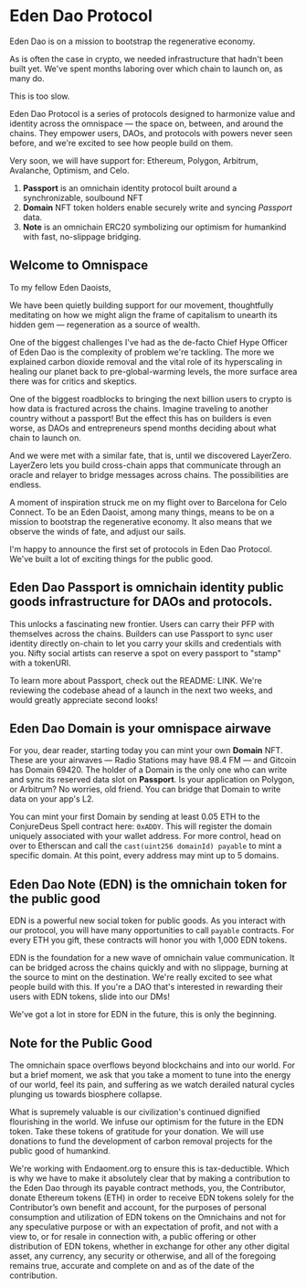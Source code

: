 # Eden Dao Protocol

Eden Dao is on a mission to bootstrap the regenerative economy.

As is often the case in crypto, we needed infrastructure that hadn't been built yet. We've spent months laboring over which chain to launch on, as many do.

This is too slow.

Eden Dao Protocol is a series of protocols designed to harmonize value and identity across the omnispace — the space on, between, and around the chains. They empower users, DAOs, and protocols with powers never seen before, and we're excited to see how people build on them.

Very soon, we will have support for: Ethereum, Polygon, Arbitrum, Avalanche, Optimism, and Celo.

1. **Passport** is an omnichain identity protocol built around a synchronizable, soulbound NFT
2. **Domain** NFT token holders enable securely write and syncing _Passport_ data.
3. **Note** is an omnichain ERC20 symbolizing our optimism for humankind with fast, no-slippage bridging.

## Welcome to Omnispace

To my fellow Eden Daoists,

We have been quietly building support for our movement, thoughtfully meditating on how we might align the frame of capitalism to unearth its hidden gem — regeneration as a source of wealth.

One of the biggest challenges I've had as the de-facto Chief Hype Officer of Eden Dao is the complexity of problem we're tackling. The more we explained carbon dioxide removal and the vital role of its hyperscaling in healing our planet back to pre-global-warming levels, the more surface area there was for critics and skeptics.

One of the biggest roadblocks to bringing the next billion users to crypto is how data is fractured across the chains. Imagine traveling to another country without a passport! But the effect this has on builders is even worse, as DAOs and entrepreneurs spend months deciding about what chain to launch on.

And we were met with a similar fate, that is, until we discovered LayerZero. LayerZero lets you build cross-chain apps that communicate through an oracle and relayer to bridge messages across chains. The possibilities are endless.

A moment of inspiration struck me on my flight over to Barcelona for Celo Connect. To be an Eden Daoist, among many things, means to be on a mission to bootstrap the regenerative economy. It also means that we observe the winds of fate, and adjust our sails.

I'm happy to announce the first set of protocols in Eden Dao Protocol. We've built a lot of exciting things for the public good.

## Eden Dao **Passport** is omnichain identity public goods infrastructure for DAOs and protocols.

This unlocks a fascinating new frontier. Users can carry their PFP with themselves across the chains. Builders can use Passport to sync user identity directly on-chain to let you carry your skills and credentials with you. Nifty social artists can reserve a spot on every passport to "stamp" with a tokenURI.

To learn more about Passport, check out the README: LINK. We're reviewing the codebase ahead of a launch in the next two weeks, and would greatly appreciate second looks!

## Eden Dao **Domain** is your omnispace airwave

For you, dear reader, starting today you can mint your own **Domain** NFT. These are your airwaves — Radio Stations may have 98.4 FM — and Gitcoin has Domain 69420. The holder of a Domain is the only one who can write and sync its reserved data slot on **Passport**. Is your application on Polygon, or Arbitrum? No worries, old friend. You can bridge that Domain to write data on your app's L2.

You can mint your first Domain by sending at least 0.05 ETH to the ConjureDeus Spell contract here: `0xADDY`. This will register the domain uniquely associated with your wallet address. For more control, head on over to Etherscan and call the `cast(uint256 domainId) payable` to mint a specific domain. At this point, every address may mint up to 5 domains.

## Eden Dao **Note** (EDN) is the omnichain token for the public good

EDN is a powerful new social token for public goods. As you interact with our protocol, you will have many opportunities to call `payable` contracts. For every ETH you gift, these contracts will honor you with 1,000 EDN tokens.

EDN is the foundation for a new wave of omnichain value communication. It can be bridged across the chains quickly and with no slippage, burning at the source to mint on the destination. We're really excited to see what people build with this. If you're a DAO that's interested in rewarding their users with EDN tokens, slide into our DMs!

We've got a lot in store for EDN in the future, this is only the beginning.

## Note for the Public Good

The omnichain space overflows beyond blockchains and into our world. For but a brief moment, we ask that you take a moment to tune into the energy of our world, feel its pain, and suffering as we watch derailed natural cycles plunging us towards biosphere collapse.

What is supremely valuable is our civilization's continued dignified flourishing in the world. We infuse our optimism for the future in the EDN token. Take these tokens of gratitude for your donation. We will use donations to fund the development of carbon removal projects for the public good of humankind.

We're working with Endaoment.org to ensure this is tax-deductible. Which is why we have to make it absolutely clear that by making a contribution to the Eden Dao through its payable contract methods, you, the Contributor, donate Ethereum tokens (ETH) in order to receive EDN tokens solely for the Contributor’s own benefit and account, for the purposes of personal consumption and utilization of EDN tokens on the Omnichains and not for any speculative purpose or with an expectation of profit, and not with a view to, or for resale in connection with, a public offering or other distribution of EDN tokens, whether in exchange for other any other digital asset, any currency, any security or otherwise, and all of the foregoing remains true, accurate and complete on and as of the date of the contribution.
